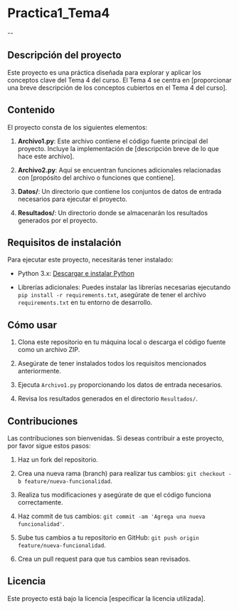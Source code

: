 # Practica1_Tema4
--

## Descripción del proyecto

Este proyecto es una práctica diseñada para explorar y aplicar los conceptos clave del Tema 4 del curso. El Tema 4 se centra en [proporcionar una breve descripción de los conceptos cubiertos en el Tema 4 del curso].

## Contenido

El proyecto consta de los siguientes elementos:

1. **Archivo1.py**: Este archivo contiene el código fuente principal del proyecto. Incluye la implementación de [descripción breve de lo que hace este archivo].

2. **Archivo2.py**: Aquí se encuentran funciones adicionales relacionadas con [propósito del archivo o funciones que contiene].

3. **Datos/**: Un directorio que contiene los conjuntos de datos de entrada necesarios para ejecutar el proyecto.

4. **Resultados/**: Un directorio donde se almacenarán los resultados generados por el proyecto.

## Requisitos de instalación

Para ejecutar este proyecto, necesitarás tener instalado:

- Python 3.x: [Descargar e instalar Python](https://www.python.org/downloads/)

- Librerías adicionales: Puedes instalar las librerías necesarias ejecutando `pip install -r requirements.txt`, asegúrate de tener el archivo `requirements.txt` en tu entorno de desarrollo.

## Cómo usar

1. Clona este repositorio en tu máquina local o descarga el código fuente como un archivo ZIP.

2. Asegúrate de tener instalados todos los requisitos mencionados anteriormente.

3. Ejecuta `Archivo1.py` proporcionando los datos de entrada necesarios.

4. Revisa los resultados generados en el directorio `Resultados/`.

## Contribuciones

Las contribuciones son bienvenidas. Si deseas contribuir a este proyecto, por favor sigue estos pasos:

1. Haz un fork del repositorio.

2. Crea una nueva rama (branch) para realizar tus cambios: `git checkout -b feature/nueva-funcionalidad`.

3. Realiza tus modificaciones y asegúrate de que el código funciona correctamente.

4. Haz commit de tus cambios: `git commit -am 'Agrega una nueva funcionalidad'`.

5. Sube tus cambios a tu repositorio en GitHub: `git push origin feature/nueva-funcionalidad`.

6. Crea un pull request para que tus cambios sean revisados.

## Licencia

Este proyecto está bajo la licencia [especificar la licencia utilizada].

